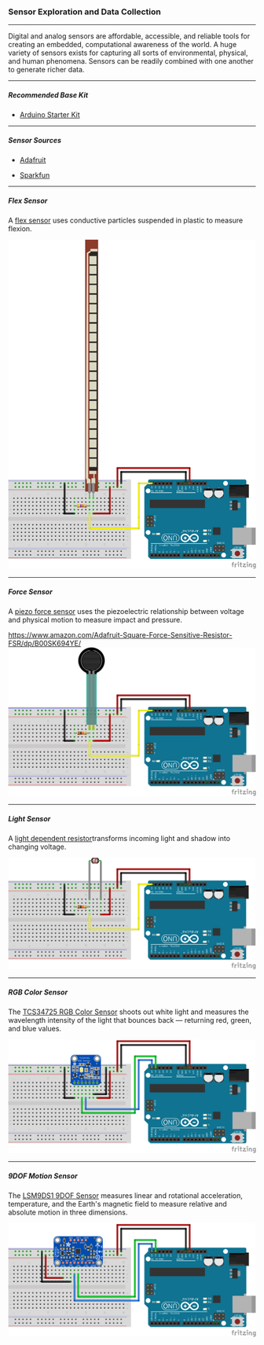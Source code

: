 ### Sensor Exploration and Data Collection

-----

Digital and analog sensors are affordable, accessible, and reliable tools for creating an embedded, computational awareness of the world. A huge variety of sensors exists for capturing all sorts of environmental, physical, and human phenomena. Sensors can be readily combined with one another to generate richer data.

-----

##### Recommended Base Kit

- [Arduino Starter Kit](https://www.amazon.com/Elegoo-EL-KIT-003-Project-Starter-Tutorial/dp/B01D8KOZF4/)

-----

##### Sensor Sources

- [Adafruit](https://www.adafruit.com/index.php?main_page=category&cPath=35)

- [Sparkfun](https://www.sparkfun.com/categories/23)

-----

##### Flex Sensor

A [flex sensor](https://www.amazon.com/Adafruit-Short-Flex-Sensor-ADA1070/dp/B00SK8PZVS/) uses conductive particles suspended in plastic to measure flexion.

![flex sensor](diagrams/flex.png)

-----

##### Force Sensor

A [piezo force sensor](https://www.amazon.com/Adafruit-Short-Flex-Sensor-ADA1070/dp/B00SK8PZVS/) uses the piezoelectric relationship between voltage and physical motion to measure impact and pressure.

https://www.amazon.com/Adafruit-Square-Force-Sensitive-Resistor-FSR/dp/B00SK694YE/
![force sensor](diagrams/force.png)

-----

##### Light Sensor

A [light dependent resistor](https://www.amazon.com/HOODDEAL-Sensitive-Resistor-Photoresistor-Optoresistor/)transforms incoming light and shadow into changing voltage.

![ldr sensor](diagrams/ldr.png)

-----

##### RGB Color Sensor

The [TCS34725 RGB Color Sensor](https://www.amazon.com/Adafruit-Color-Sensor-filter-White/dp/B00OKCRU5M/) shoots out white light and measures the wavelength intensity of the light that bounces back — returning red, green, and blue values.

![rgb sensor](diagrams/rgb.png)

-----

##### 9DOF Motion Sensor

The [LSM9DS1 9DOF Sensor](https://www.amazon.com/Adafruit-9-DOF-Accel-Breakout-Board/dp/B06XH5Y6DC/) measures linear and rotational acceleration, temperature, and the Earth's magnetic field to measure relative and absolute motion in three dimensions.

![9dof sensor](diagrams/9dof.png)